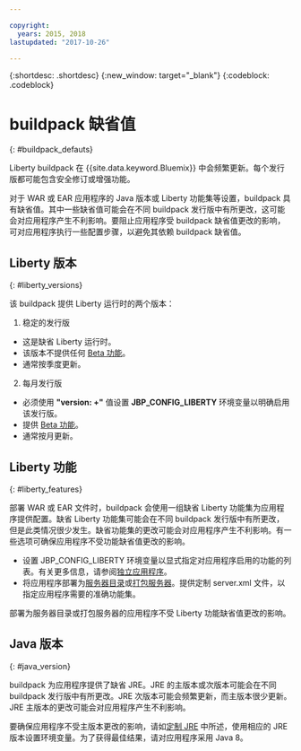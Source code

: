 ```yaml
---

copyright:
  years: 2015, 2018
lastupdated: "2017-10-26"

---
```


{:shortdesc: .shortdesc}
{:new_window: target="_blank"}
{:codeblock: .codeblock}

# buildpack 缺省值
{: #buildpack_defauts}

Liberty buildpack 在 {{site.data.keyword.Bluemix}} 中会频繁更新。每个发行版都可能包含安全修订或增强功能。

对于 WAR 或 EAR 应用程序的 Java 版本或 Liberty 功能集等设置，buildpack 具有缺省值。其中一些缺省值可能会在不同 buildpack 发行版中有所更改，这可能会对应用程序产生不利影响。要阻止应用程序受 buildpack 缺省值更改的影响，可对应用程序执行一些配置步骤，以避免其依赖 buildpack 缺省值。

## Liberty 版本
{: #liberty_versions}

该 buildpack 提供 Liberty 运行时的两个版本：
1. 稳定的发行版
  * 这是缺省 Liberty 运行时。
  * 该版本不提供任何 [Beta 功能](usingBetaFeatures.html)。
  * 通常按季度更新。

2. 每月发行版
  * 必须使用 **"version: +"** 值设置 **JBP_CONFIG_LIBERTY** 环境变量以明确启用该发行版。
  * 提供 [Beta 功能](usingBetaFeatures.html)。
  * 通常按月更新。

## Liberty 功能
{: #liberty_features}

部署 WAR 或 EAR 文件时，buildpack 会使用一组缺省 Liberty 功能集为应用程序提供配置。缺省 Liberty 功能集可能会在不同 buildpack 发行版中有所更改，但是此类情况很少发生。缺省功能集的更改可能会对应用程序产生不利影响。有一些选项可确保应用程序不受功能缺省值更改的影响。

* 设置 JBP_CONFIG_LIBERTY 环境变量以显式指定对应用程序启用的功能的列表。有关更多信息，请参阅[独立应用程序](optionsForPushing.html#stand_alone_apps)。
* 将应用程序部署为[服务器目录](optionsForPushing.html#server_directory)或[打包服务器](optionsForPushing.html#packaged_server)。提供定制 server.xml 文件，以指定应用程序需要的准确功能集。

部署为服务器目录或打包服务器的应用程序不受 Liberty 功能缺省值更改的影响。

## Java 版本
{: #java_version}

buildpack 为应用程序提供了缺省 JRE。JRE 的主版本或次版本可能会在不同 buildpack 发行版中有所更改。JRE 次版本可能会频繁更新，而主版本很少更新。JRE 主版本的更改可能会对应用程序产生不利影响。

要确保应用程序不受主版本更改的影响，请如[定制 JRE](customizingJRE.html) 中所述，使用相应的 JRE 版本设置环境变量。为了获得最佳结果，请对应用程序采用 Java 8。
